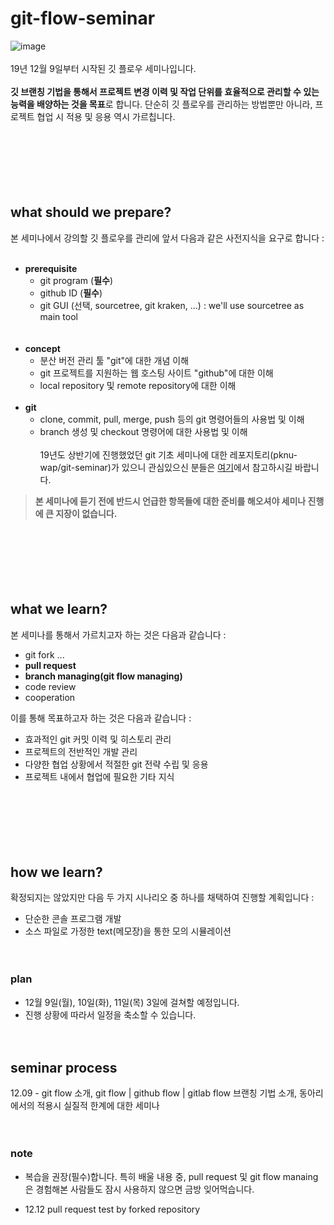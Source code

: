 # git-flow-seminar
![image](https://user-images.githubusercontent.com/23099509/70288758-fd396b80-1815-11ea-9b6d-a1c7cc4c88af.png)<br/><br/>
19년 12월 9일부터 시작된 깃 플로우 세미나입니다.<br/><br/>
**깃 브랜칭 기법을 통해서 프로젝트 변경 이력 및 작업 단위를 효율적으로 관리할 수 있는 능력을 배양하는 것을 목표**로 합니다. 단순히 깃 플로우를 관리하는 방법뿐만 아니라, 프로젝트 협업 시 적용 및 응용 역시 가르칩니다.

　  

　

　

## what should we prepare?
본 세미나에서 강의할 깃 플로우를 관리에 앞서 다음과 같은 사전지식을 요구로 합니다 :<br/><br/>

- **prerequisite**
  - git program (**필수**)
  - github ID (**필수**)
  - git GUI (선택, sourcetree, git kraken, ...) : we'll use sourcetree as main tool  
  <br/><br/>
- **concept**
  - 분산 버전 관리 툴 "git"에 대한 개념 이해
  - git 프로젝트를 지원하는 웹 호스팅 사이트 "github"에 대한 이해
  - local repository 및 remote repository에 대한 이해
  <br/><br/>
- **git**
  - clone, commit, pull, merge, push 등의 git 명령어들의 사용법 및 이해
  - branch 생성 및 checkout 명령어에 대한 사용법 및 이해
  <br/><br/>
19년도 상반기에 진행했었던 git 기초 세미나에 대한 레포지토리(pknu-wap/git-seminar)가 있으니 관심있으신 분들은 [여기](https://github.com/pknu-wap/git-seminar)에서 참고하시길 바랍니다.  
> **본 세미나에 듣기 전에 반드시 언급한 항목들에 대한 준비를 해오셔야 세미나 진행에 큰 지장이 없습니다.**

　

　

　
## what we learn? 
본 세미나를 통해서 가르치고자 하는 것은 다음과 같습니다 :<br/>

- git fork ...  
- **pull request**  
- **branch managing(git flow managing)**  
- code review  
- cooperation  

이를 통해 목표하고자 하는 것은 다음과 같습니다 :<br/>

- 효과적인 git 커밋 이력 및 히스토리 관리  
- 프로젝트의 전반적인 개발 관리  
- 다양한 협업 상황에서 적절한 git 전략 수립 및 응용  
- 프로젝트 내에서 협업에 필요한 기타 지식  

　  

　

　

## how we learn?
확정되지는 않았지만 다음 두 가지 시나리오 중 하나를 채택하여 진행할 계획입니다 :
- 단순한 콘솔 프로그램 개발
- 소스 파일로 가정한 text(메모장)을 통한 모의 시뮬레이션

　


### plan
- 12월 9일(월), 10일(화), 11일(목) 3일에 걸쳐할 예정입니다.
- 진행 상황에 따라서 일정을 축소할 수 있습니다.

　

## seminar process
12.09 - git flow 소개, git flow | github flow | gitlab flow 브랜칭 기법 소개, 동아리에서의 적용시 실질적 한계에 대한 세미나


　


### note
- 복습을 권장(필수)합니다. 특히 배울 내용 중, pull request 및 git flow manaing은 경험해본 사람들도 잠시 사용하지 않으면 금방 잊어먹습니다.

- 12.12 pull request test by forked repository